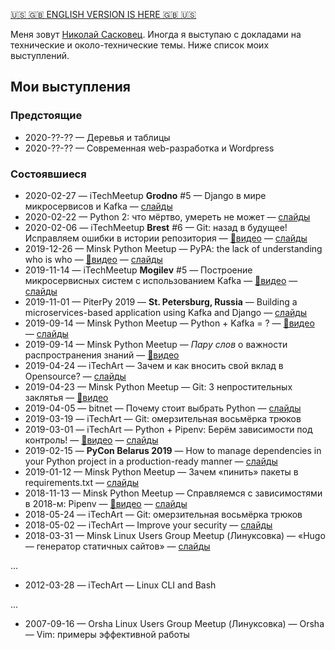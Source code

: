 [🇺🇸 🇬🇧 ENGLISH VERSION IS HERE 🇬🇧 🇺🇸]( https://shurph.github.io/talks/en.html)

Меня зовут [Николай Сасковец](https://github.com/shurph). Иногда я выступаю с докладами на технические и около-технические темы. Ниже список моих выступлений.

## Мои выступления


### Предстоящие
- 2020-??-??
  — Деревья и таблицы 
- 2020-??-??
  — Современная web-разработка и Wordpress

### Состоявшиеся
- 2020-02-27
  — iTechMeetup **Grodno** #5
  — Django в мире микросервисов и Kafka
  — [слайды](https://shurph.github.io/talks/kafka-grodno)
- 2020-02-22
  — Python 2: что мёртво, умереть не может
  — [слайды](https://shurph.github.io/talks/python-2-is-dead)
- 2020-02-06
  — iTechMeetup **Brest** #6
  — Git:  назад в будущее! Исправляем ошибки в истории репозитория
  — [🎥видео](https://www.youtube.com/watch?v=5goiwYdmDnU)
  — [слайды](https://shurph.github.io/talks/git-brest)
- 2019-12-26
  — Minsk Python Meetup
  — PyPA: the lack of understanding who is who
  — [🎥видео](https://www.youtube.com/watch?v=EKUUX_6rvx4&list=PLjiAaL1HtGPaMPlrZGCDzUCTsVAyTbHJ4&index=21)
  — [слайды](https://shurph.github.io/talks/python-pypa-joke)
- 2019-11-14
  — iTechMeetup **Mogilev** #5
  — Построение микросервисных систем с использованием Kafka
  — [🎥видео](https://www.youtube.com/watch?v=Q6rAuZ2W404)
  — [слайды](https://shurph.github.io/talks/kafka-mogilev)
- 2019-11-01
  — PiterPy 2019
  — **St. Petersburg, Russia**
  — Building a microservices-based application using Kafka and Django
  — [слайды](https://shurph.github.io/talks/kafka-piterpy/)
- 2019-09-14
  — Minsk Python Meetup
  — Python + Kafka = ?
  — [🎥видео](https://www.youtube.com/watch?v=4HFAM9u1wKk&list=PLjiAaL1HtGPaMPlrZGCDzUCTsVAyTbHJ4&index=13)
  — [слайды](https://shurph.github.io/talks/python-kafka/)
- 2019-09-14
  — Minsk Python Meetup
  — _Пару слов_ о важности распространения знаний
  — [🎥видео](https://www.youtube.com/watch?v=kfVUE0QY7Jc&list=PLjiAaL1HtGPaMPlrZGCDzUCTsVAyTbHJ4&index=6&t=66)
- 2019-04-24
  — iTechArt
  — Зачем и как вносить свой вклад в Opensource?
  — [слайды](https://shurph.github.io/talks/opensource-taking-part/)
- 2019-04-23
  — Minsk Python Meetup
  — Git: 3 непростительных заклятья
  — [🎥видео](https://www.youtube.com/watch?v=OBrN-gwz8ec&list=PLjiAaL1HtGPaMPlrZGCDzUCTsVAyTbHJ4)
- 2019-04-05
  — bitnet
  — Почему стоит выбрать Python
  — [слайды](https://shurph.github.io/talks/python-choose-it/)
- 2019-03-19
  — iTechArt
  — Git: омерзительная восьмёрка трюков
- 2019-03-01
  — iTechArt
  — Python + Pipenv: Берём зависимости под контроль!
  — [🎥видео](https://www.youtube.com/watch?v=aX9GuAC3_aU)
  — [слайды](https://shurph.github.io/talks/python-dependencies-under-control/)
- 2019-02-15
  — **PyCon Belarus 2019**
  — How to manage dependencies in your Python project  in a production-ready manner
  — [слайды](https://shurph.github.io/talks/python-manage-dependencies/)
- 2019-01-12
  — Minsk Python Meetup
  — Зачем «пинить» пакеты в requirements.txt
  — [слайды](https://shurph.github.io/talks/python-pin-it/)
- 2018-11-13
  — Minsk Python Meetup
  — Справляемся с зависимостями в 2018-м: Pipenv
  — [🎥видео](https://www.youtube.com/watch?v=4lW2iZz7WBc)
  — [слайды](https://shurph.github.io/talks/pipenv/)
- 2018-05-24
  — iTechArt
  — Git: омерзительная восьмёрка трюков
- 2018-05-02
  — iTechArt
  — Improve your security
  — [слайды](https://www.slideshare.net/NikolaySaskovets/improve-your-security-2018)
- 2018-03-31
  — Minsk Linux Users Group Meetup (Линуксовка)
  — «Hugo — генератор статичных сайтов»
  — [слайды](https://www.slideshare.net/NikolaySaskovets/hugo-hugo-static-site-generator)


... 

- 2012-03-28 — iTechArt — Linux CLI and Bash

... 

- 2007-09-16 — Orsha Linux Users Group Meetup (Линуксовка) — Orsha — Vim: примеры эффективной работы

